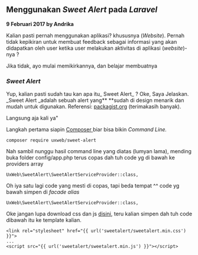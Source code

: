 ## Menggunakan _Sweet Alert_ pada _Laravel_

**9 Februari 2017 by Andrika**

Kalian pasti pernah menggunakan aplikasi? khususnya \(_Website_\). Pernah tidak kepikiran untuk membuat feedback sebagai informasi yang akan didapatkan oleh user ketika user melakukan aktivitas di aplikasi \(_website_\)-nya ?

Jika tidak, ayo mulai memikirkannya, dan belajar membuatnya

### _Sweet Alert_

Yup, kalian pasti sudah tau kan apa itu_ Sweet Alert_ ? Oke, Saya Jelaskan. \_Sweet  Alert \_adalah sebuah alert yang** **sudah di design menarik dan mudah untuk digunakan. Referensi: [packagist.org](https://packagist.org/packages/uxweb/sweet-alert) \(terimakasih banyak\).

Langsung aja kali ya"

Langkah pertama siapin [Composer ](https://getcomposer.org)biar bisa bikin _Command Line._

```
composer require uxweb/sweet-alert
```

Nah sambil nunggu hasil command line yang diatas \(lumyan lama\), mending buka folder config/app.php terus copas dah tuh code yg di bawah ke providers array

```
UxWeb\SweetAlert\SweetAlertServiceProvider::class,
```

Oh iya satu lagi code yang mesti di copas, tapi beda tempat ^^ code yg bawah simpen di _facade alias_

```
UxWeb\SweetAlert\SweetAlertServiceProvider::class,
```

Oke jangan lupa download css dan js [disini](https://drive.google.com/file/d/11ollFhAQEms2BfU1R68xCCOuIzuFdfjN/view?usp=sharing), teru kalian simpen dah tuh code dibawah itu  ke template kalian.

```
<link rel="stylesheet" href="{{ url('sweetalert/sweetalert.min.css') }}">
...
<script src="{{ url('sweetalert/sweetalert.min.js') }}"></script>
```



